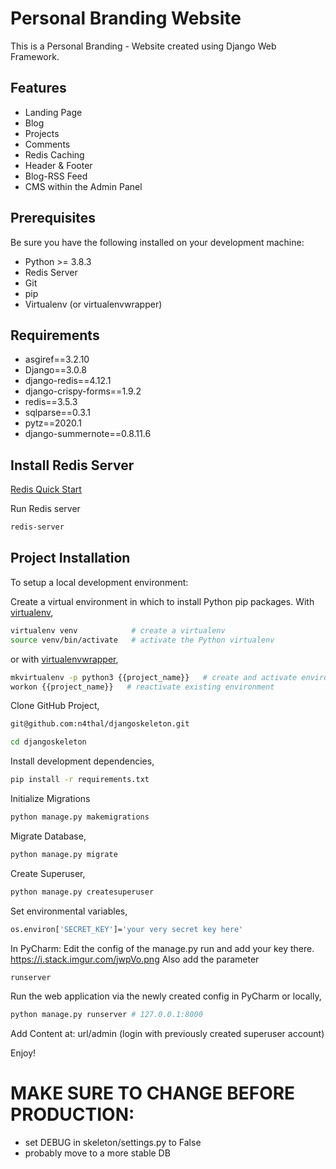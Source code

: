 # Personal Branding Website

This is a Personal Branding - Website created using Django Web Framework.

## Features

* Landing Page
* Blog
* Projects
* Comments
* Redis Caching
* Header & Footer
* Blog-RSS Feed
* CMS within the Admin Panel

## Prerequisites

Be sure you have the following installed on your development machine:

+ Python >= 3.8.3
+ Redis Server
+ Git 
+ pip
+ Virtualenv (or virtualenvwrapper)

## Requirements

+ asgiref==3.2.10
+ Django==3.0.8
+ django-redis==4.12.1
+ django-crispy-forms==1.9.2
+ redis==3.5.3
+ sqlparse==0.3.1
+ pytz==2020.1
+ django-summernote==0.8.11.6

## Install Redis Server

[Redis Quick Start](https://redis.io/topics/quickstart)

Run Redis server
```bash
redis-server
```

## Project Installation

To setup a local development environment:

Create a virtual environment in which to install Python pip packages. With [virtualenv](https://pypi.python.org/pypi/virtualenv),
```bash
virtualenv venv            # create a virtualenv
source venv/bin/activate   # activate the Python virtualenv 
```

or with [virtualenvwrapper](http://virtualenvwrapper.readthedocs.org/en/latest/),
```bash
mkvirtualenv -p python3 {{project_name}}   # create and activate environment
workon {{project_name}}   # reactivate existing environment
```

Clone GitHub Project,
```bash
git@github.com:n4thal/djangoskeleton.git

cd djangoskeleton
```

Install development dependencies,
```bash
pip install -r requirements.txt
```

Initialize Migrations
```bash
python manage.py makemigrations
```

Migrate Database,
```bash
python manage.py migrate
```

Create Superuser,
```bash
python manage.py createsuperuser
```

Set environmental variables,
```bash
os.environ['SECRET_KEY']='your very secret key here'
```
In PyCharm:
Edit the config of the manage.py run and add your key there.
https://i.stack.imgur.com/jwpVo.png
Also add the parameter
```bash
runserver
```

Run the web application via the newly created config in PyCharm or locally,
```bash
python manage.py runserver # 127.0.0.1:8000
```

Add Content at: url/admin (login with previously created superuser account)

Enjoy!

# MAKE SURE TO CHANGE BEFORE PRODUCTION:

 * set DEBUG in skeleton/settings.py to False
 * probably move to a more stable DB